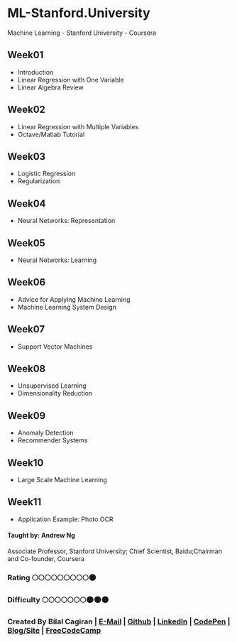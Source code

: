 # ML-Stanford.University
Machine Learning - Stanford University -  Coursera

## Week01
* Introduction
* Linear Regression with One Variable
* Linear Algebra Review

## Week02
* Linear Regression with Multiple Variables
* Octave/Matlab Tutorial

## Week03
* Logistic Regression
* Regularization

## Week04
* Neural Networks: Representation

## Week05
* Neural Networks: Learning

## Week06
* Advice for Applying Machine Learning
* Machine Learning System Design

## Week07
* Support Vector Machines

## Week08
* Unsupervised Learning
* Dimensionality Reduction

## Week09
* Anomaly Detection
* Recommender Systems

## Week10
* Large Scale Machine Learning

## Week11
* Application Example: Photo OCR


#### Taught by: Andrew Ng 
Associate Professor, Stanford University; Chief Scientist, Baidu;Chairman and Co-founder, Coursera

### Rating :full_moon::full_moon::full_moon::full_moon::full_moon::full_moon::full_moon::full_moon::full_moon::new_moon:
### Difficulty :full_moon::full_moon::full_moon::full_moon::full_moon::full_moon::full_moon::new_moon::new_moon::new_moon:

### Created By Bilal Cagiran | [E-Mail](mailto:bcagiran@hotmail.com) | [Github](https://github.com/extwiii/) | [LinkedIn](https://linkedin.com/in/bilalcagiran) | [CodePen](http://codepen.io/extwiii/) | [Blog/Site](http://bilalcagiran.com) | [FreeCodeCamp](https://www.freecodecamp.com/extwiii) 
